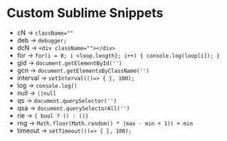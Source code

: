 # Custom Sublime Snippets

- cN -> `className=""`
- deb -> `debugger;`
- dcN -> `<div className=""></div>`
- for -> `for(i = 0; i <loop.length}; i++) { console.log(loop[i]); }`
- gid -> `document.getElementById('')`
- gcn -> `document.getElementsByClassName('')`
- interval -> `setInterval(()=> { }, 100);`
- log -> `console.log()`
- null -> `||null`
- qs -> `document.querySelector('')`
- qsa -> `document.querySelectorAll('')`
- rie -> `{ bool ? () : ()}`
- rng -> `Math.floor(Math.random() * (max - min + 1)) + min`
- timeout -> `setTimeout(()=> { }, 100);`